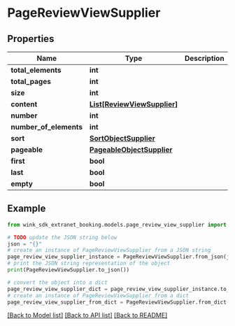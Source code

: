 # PageReviewViewSupplier


## Properties

Name | Type | Description | Notes
------------ | ------------- | ------------- | -------------
**total_elements** | **int** |  | [optional] 
**total_pages** | **int** |  | [optional] 
**size** | **int** |  | [optional] 
**content** | [**List[ReviewViewSupplier]**](ReviewViewSupplier.md) |  | [optional] 
**number** | **int** |  | [optional] 
**number_of_elements** | **int** |  | [optional] 
**sort** | [**SortObjectSupplier**](SortObjectSupplier.md) |  | [optional] 
**pageable** | [**PageableObjectSupplier**](PageableObjectSupplier.md) |  | [optional] 
**first** | **bool** |  | [optional] 
**last** | **bool** |  | [optional] 
**empty** | **bool** |  | [optional] 

## Example

```python
from wink_sdk_extranet_booking.models.page_review_view_supplier import PageReviewViewSupplier

# TODO update the JSON string below
json = "{}"
# create an instance of PageReviewViewSupplier from a JSON string
page_review_view_supplier_instance = PageReviewViewSupplier.from_json(json)
# print the JSON string representation of the object
print(PageReviewViewSupplier.to_json())

# convert the object into a dict
page_review_view_supplier_dict = page_review_view_supplier_instance.to_dict()
# create an instance of PageReviewViewSupplier from a dict
page_review_view_supplier_from_dict = PageReviewViewSupplier.from_dict(page_review_view_supplier_dict)
```
[[Back to Model list]](../README.md#documentation-for-models) [[Back to API list]](../README.md#documentation-for-api-endpoints) [[Back to README]](../README.md)


